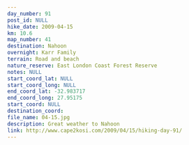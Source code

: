 ```yaml
---
day_number: 91
post_id: NULL
hike_date: 2009-04-15
km: 10.6
map_number: 41
destination: Nahoon
overnight: Karr Family
terrain: Road and beach
nature_reserve: East London Coast Forest Reserve
notes: NULL
start_coord_lat: NULL
start_coord_long: NULL
end_coord_lat: -32.983717
end_coord_long: 27.95175
start_coord: NULL
destination_coord: 
file_name: 04-15.jpg
description: Great weather to Nahoon
link: http://www.cape2kosi.com/2009/04/15/hiking-day-91/
---
```

